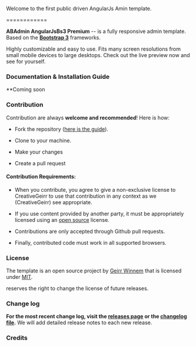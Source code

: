Welcome to the first public driven AngularJs Amin template.

============

  
  

**ABAdmin AngularJsBs3 Premium** -- is a fully responsive admin template. Based on the **[Bootstrap 3](https://github.com/twbs/bootstrap)** frameworks.

Highly customizable and easy to use. Fits many screen resolutions from small mobile devices to large desktops. Check out the live preview now and see for yourself.

  

### Documentation & Installation Guide

**Coming soon

  
  

### Contribution

Contribution are always **welcome and recommended**! Here is how:

  

- Fork the repository ([here is the guide](https://help.github.com/articles/fork-a-repo/)).

- Clone to your machine.

- Make your changes

- Create a pull request

  

#### Contribution Requirements:

  

- When you contribute, you agree to give a non-exclusive license to CreativeGeirr to use that contribution in any context as we (CreativeGeirr) see appropriate.

- If you use content provided by another party, it must be appropriately licensed using an [open source](http://opensource.org/licenses) license.

- Contributions are only accepted through Github pull requests.

- Finally, contributed code must work in all supported browsers.

  

### License

The template is an open source project by [Geirr Winnem](mailto:gwinnem@gmail.com?subject=angularjsbs3free) that is licensed under [MIT](http://opensource.org/licenses/MIT).

reserves the right to change the license of future releases.

  

### Change log

**For the most recent change log, visit the [releases page](https://github.com/gwinnem/angularjsbs3/releases) or the [changelog file](https://github.com/gwinnem/angularjsbs3/blob/master/changelog.md).** We will add detailed release notes to each new release.

  

### Credits
